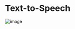 # Text-to-Speech
![image](https://github.com/user-attachments/assets/2990c7c7-8572-44cf-b3ef-750ed89b5704)
